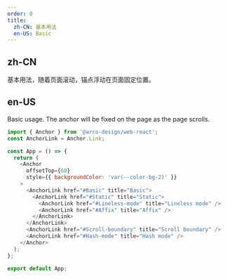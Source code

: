 ```yaml
---
order: 0
title:
  zh-CN: 基本用法
  en-US: Basic
---
```


## zh-CN

基本用法，随着页面滚动，锚点浮动在页面固定位置。

## en-US

Basic usage. The anchor will be fixed on the page as the page scrolls.

```js
import { Anchor } from '@arco-design/web-react';
const AnchorLink = Anchor.Link;

const App = () => {
  return (
    <Anchor
      offsetTop={60}
      style={{ backgroundColor: 'var(--color-bg-2)' }}
    >
      <AnchorLink href="#Basic" title="Basic">
        <AnchorLink href="#Static" title="Static">
          <AnchorLink href="#Lineless-mode" title="Lineless mode" />
          <AnchorLink href="#Affix" title="Affix" />
        </AnchorLink>
      </AnchorLink>
      <AnchorLink href="#Scroll-boundary" title="Scroll boundary" />
      <AnchorLink href="#Hash-mode" title="Hash mode" />
    </Anchor>
  );
};

export default App;
```
